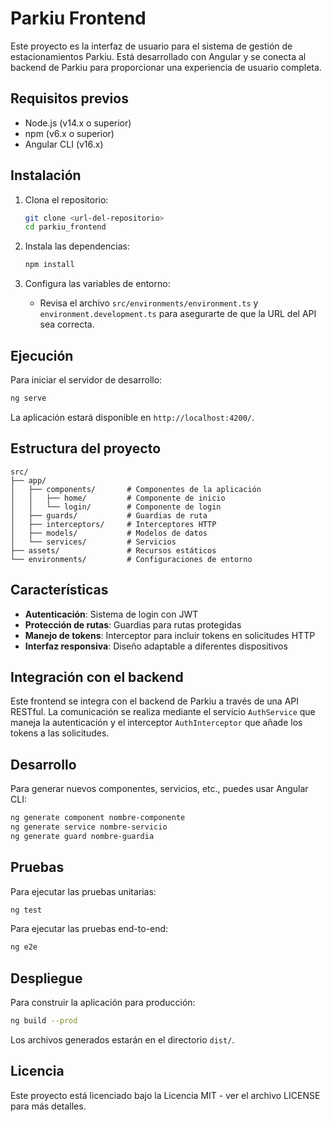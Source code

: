 # Parkiu Frontend

Este proyecto es la interfaz de usuario para el sistema de gestión de estacionamientos Parkiu. Está desarrollado con Angular y se conecta al backend de Parkiu para proporcionar una experiencia de usuario completa.

## Requisitos previos

- Node.js (v14.x o superior)
- npm (v6.x o superior)
- Angular CLI (v16.x)

## Instalación

1. Clona el repositorio:
   ```bash
   git clone <url-del-repositorio>
   cd parkiu_frontend
   ```

2. Instala las dependencias:
   ```bash
   npm install
   ```

3. Configura las variables de entorno:
   - Revisa el archivo `src/environments/environment.ts` y `environment.development.ts` para asegurarte de que la URL del API sea correcta.

## Ejecución

Para iniciar el servidor de desarrollo:

```bash
ng serve
```

La aplicación estará disponible en `http://localhost:4200/`.

## Estructura del proyecto

```
src/
├── app/
│   ├── components/       # Componentes de la aplicación
│   │   ├── home/         # Componente de inicio
│   │   └── login/        # Componente de login
│   ├── guards/           # Guardias de ruta
│   ├── interceptors/     # Interceptores HTTP
│   ├── models/           # Modelos de datos
│   └── services/         # Servicios
├── assets/               # Recursos estáticos
└── environments/         # Configuraciones de entorno
```

## Características

- **Autenticación**: Sistema de login con JWT
- **Protección de rutas**: Guardias para rutas protegidas
- **Manejo de tokens**: Interceptor para incluir tokens en solicitudes HTTP
- **Interfaz responsiva**: Diseño adaptable a diferentes dispositivos

## Integración con el backend

Este frontend se integra con el backend de Parkiu a través de una API RESTful. La comunicación se realiza mediante el servicio `AuthService` que maneja la autenticación y el interceptor `AuthInterceptor` que añade los tokens a las solicitudes.

## Desarrollo

Para generar nuevos componentes, servicios, etc., puedes usar Angular CLI:

```bash
ng generate component nombre-componente
ng generate service nombre-servicio
ng generate guard nombre-guardia
```

## Pruebas

Para ejecutar las pruebas unitarias:

```bash
ng test
```

Para ejecutar las pruebas end-to-end:

```bash
ng e2e
```

## Despliegue

Para construir la aplicación para producción:

```bash
ng build --prod
```

Los archivos generados estarán en el directorio `dist/`.

## Licencia

Este proyecto está licenciado bajo la Licencia MIT - ver el archivo LICENSE para más detalles.
